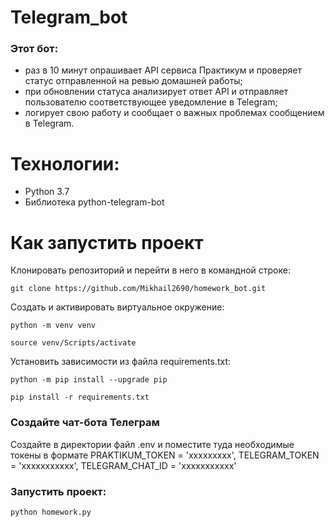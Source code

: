 # Telegram_bot
### Этот бот:

- раз в 10 минут опрашивает API сервиса Практикум и проверяет статус отправленной на ревью домашней работы;
- при обновлении статуса анализирует ответ API и отправляет пользователю соответствующее уведомление в Telegram;
- логирует свою работу и сообщает о важных проблемах сообщением в Telegram.
# Технологии:
- Python 3.7
- Библиотека python-telegram-bot
# Как запустить проект
Клонировать репозиторий и перейти в него в командной строке:
```
git clone https://github.com/Mikhail2690/homework_bot.git
```
Cоздать и активировать виртуальное окружение:

```
python -m venv venv
```
```
source venv/Scripts/activate
```
Установить зависимости из файла requirements.txt:

```
python -m pip install --upgrade pip
```
```
pip install -r requirements.txt
```
### Создайте чат-бота Телеграм

Создайте в директории файл .env и поместите туда необходимые токены в формате PRAKTIKUM_TOKEN = 'ххххххххх', TELEGRAM_TOKEN = 'ххххххххххх', TELEGRAM_CHAT_ID = 'ххххххххххх'

### Запустить проект:

```
python homework.py
```
